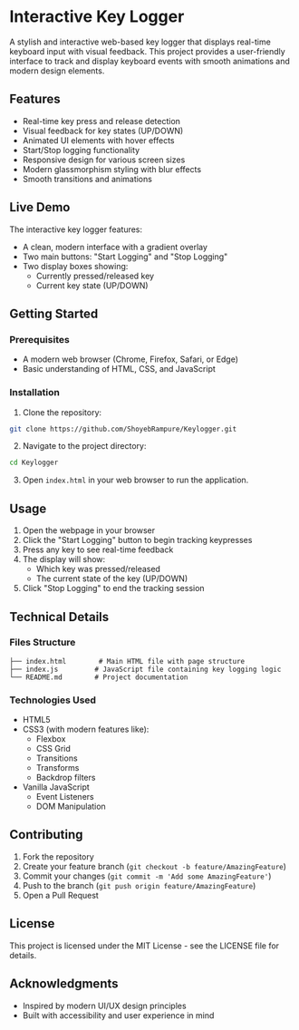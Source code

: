 # Interactive Key Logger

A stylish and interactive web-based key logger that displays real-time keyboard input with visual feedback. This project provides a user-friendly interface to track and display keyboard events with smooth animations and modern design elements.

## Features

- Real-time key press and release detection
- Visual feedback for key states (UP/DOWN)
- Animated UI elements with hover effects
- Start/Stop logging functionality
- Responsive design for various screen sizes
- Modern glassmorphism styling with blur effects
- Smooth transitions and animations

## Live Demo

The interactive key logger features:
- A clean, modern interface with a gradient overlay
- Two main buttons: "Start Logging" and "Stop Logging"
- Two display boxes showing:
  - Currently pressed/released key
  - Current key state (UP/DOWN)

## Getting Started

### Prerequisites

- A modern web browser (Chrome, Firefox, Safari, or Edge)
- Basic understanding of HTML, CSS, and JavaScript

### Installation

1. Clone the repository:
```bash
git clone https://github.com/ShoyebRampure/Keylogger.git
```

2. Navigate to the project directory:
```bash
cd Keylogger
```

3. Open `index.html` in your web browser to run the application.

## Usage

1. Open the webpage in your browser
2. Click the "Start Logging" button to begin tracking keypresses
3. Press any key to see real-time feedback
4. The display will show:
   - Which key was pressed/released
   - The current state of the key (UP/DOWN)
5. Click "Stop Logging" to end the tracking session

## Technical Details

### Files Structure
```
├── index.html        # Main HTML file with page structure
├── index.js         # JavaScript file containing key logging logic
└── README.md        # Project documentation
```

### Technologies Used

- HTML5
- CSS3 (with modern features like):
  - Flexbox
  - CSS Grid
  - Transitions
  - Transforms
  - Backdrop filters
- Vanilla JavaScript
  - Event Listeners
  - DOM Manipulation

## Contributing

1. Fork the repository
2. Create your feature branch (`git checkout -b feature/AmazingFeature`)
3. Commit your changes (`git commit -m 'Add some AmazingFeature'`)
4. Push to the branch (`git push origin feature/AmazingFeature`)
5. Open a Pull Request

## License

This project is licensed under the MIT License - see the LICENSE file for details.

## Acknowledgments

- Inspired by modern UI/UX design principles
- Built with accessibility and user experience in mind
